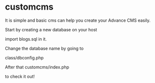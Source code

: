# customcms
It is simple and basic cms can help you create your Advance CMS easily.

Start by creating a new database on your host

import blogs.sql in it.

Change the database name by going to

class/dbconfig.php

After that customcms/index.php

to check it out!